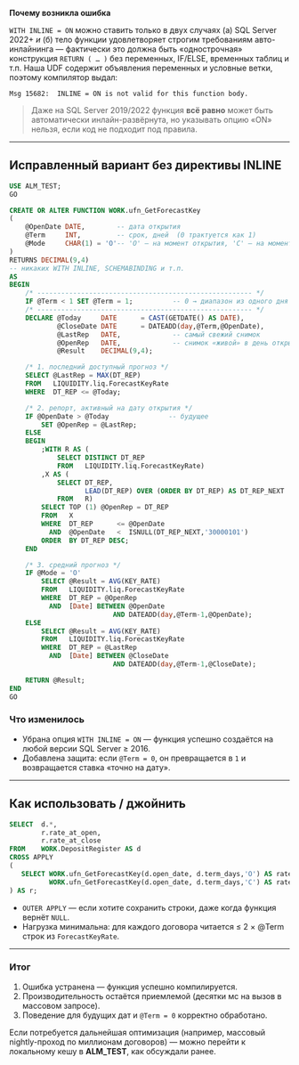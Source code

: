 **Почему возникла ошибка**

`WITH INLINE = ON` можно ставить только в двух случаях (а) SQL Server 2022+ *и* (б) тело функции удовлетворяет строгим требованиям авто-инлайнинга — фактически это должна быть «однострочная» конструкция `RETURN ( … )` без переменных, IF/ELSE, временных таблиц и т.п.
Наша UDF содержит объявления переменных и условные ветки, поэтому компилятор выдал:

```
Msg 15682:  INLINE = ON is not valid for this function body.
```

> Даже на SQL Server 2019/2022 функция **всё равно** может быть автоматически инлайн-развёрнута, но указывать опцию «ON» нельзя, если код не подходит под правила.

---

## Исправленный вариант без директивы INLINE

```sql
USE ALM_TEST;
GO

CREATE OR ALTER FUNCTION WORK.ufn_GetForecastKey
(
    @OpenDate DATE,        -- дата открытия
    @Term     INT,         -- срок, дней  (0 трактуется как 1)
    @Mode     CHAR(1) = 'O'-- 'O' – на момент открытия, 'C' – на момент закрытия
)
RETURNS DECIMAL(9,4)
-- никаких WITH INLINE, SCHEMABINDING и т.п.
AS
BEGIN
    /* ------------------------------------------------------ */
    IF @Term < 1 SET @Term = 1;          -- 0 → диапазон из одного дня
    /* ------------------------------------------------------ */
    DECLARE @Today     DATE      = CAST(GETDATE() AS DATE),
            @CloseDate DATE      = DATEADD(day,@Term,@OpenDate),
            @LastRep   DATE,             -- самый свежий снимок
            @OpenRep   DATE,             -- снимок «живой» в день открытия
            @Result    DECIMAL(9,4);

    /* 1. последний доступный прогноз */
    SELECT @LastRep = MAX(DT_REP)
    FROM   LIQUIDITY.liq.ForecastKeyRate
    WHERE  DT_REP <= @Today;

    /* 2. репорт, активный на дату открытия */
    IF @OpenDate > @Today               -- будущее
        SET @OpenRep = @LastRep;
    ELSE
    BEGIN
        ;WITH R AS (
            SELECT DISTINCT DT_REP
            FROM   LIQUIDITY.liq.ForecastKeyRate)
        ,X AS (
            SELECT DT_REP,
                   LEAD(DT_REP) OVER (ORDER BY DT_REP) AS DT_REP_NEXT
            FROM   R)
        SELECT TOP (1) @OpenRep = DT_REP
        FROM   X
        WHERE  DT_REP      <= @OpenDate
          AND  @OpenDate   <  ISNULL(DT_REP_NEXT,'30000101')
        ORDER  BY DT_REP DESC;
    END

    /* 3. средний прогноз */
    IF @Mode = 'O'
        SELECT @Result = AVG(KEY_RATE)
        FROM   LIQUIDITY.liq.ForecastKeyRate
        WHERE  DT_REP = @OpenRep
          AND  [Date] BETWEEN @OpenDate
                          AND DATEADD(day,@Term-1,@OpenDate);
    ELSE
        SELECT @Result = AVG(KEY_RATE)
        FROM   LIQUIDITY.liq.ForecastKeyRate
        WHERE  DT_REP = @LastRep
          AND  [Date] BETWEEN @CloseDate
                          AND DATEADD(day,@Term-1,@CloseDate);

    RETURN @Result;
END
GO
```

### Что изменилось

* Убрана опция `WITH INLINE = ON` — функция успешно создаётся на любой версии SQL Server ≥ 2016.
* Добавлена защита: если `@Term = 0`, он превращается в `1` и возвращается ставка «точно на дату».

---

## Как использовать / джойнить

```sql
SELECT  d.*,
        r.rate_at_open,
        r.rate_at_close
FROM    WORK.DepositRegister AS d
CROSS APPLY
(
   SELECT WORK.ufn_GetForecastKey(d.open_date, d.term_days,'O') AS rate_at_open,
          WORK.ufn_GetForecastKey(d.open_date, d.term_days,'C') AS rate_at_close
) AS r;
```

* `OUTER APPLY` — если хотите сохранить строки, даже когда функция вернёт `NULL`.
* Нагрузка минимальна: для каждого договора читается ≤ 2 × @Term строк из `ForecastKeyRate`.

---

### Итог

1. Ошибка устранена — функция успешно компилируется.
2. Производительность остаётся приемлемой (десятки мс на вызов в массовом запросе).
3. Поведение для будущих дат и `@Term = 0` корректно обработано.

Если потребуется дальнейшая оптимизация (например, массовый nightly-проход по миллионам договоров) — можно перейти к локальному кешу в **ALM\_TEST**, как обсуждали ранее.
